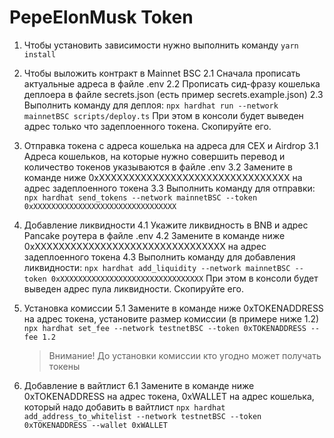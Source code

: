 # PepeElonMusk Token

1. Чтобы установить зависимости нужно выполнить команду
   `yarn install`

2. Чтобы выложить контракт в Mainnet BSC
   2.1 Сначала прописать актуальные адреса в файле .env
   2.2 Прописать сид-фразу кошелька деплоера в файле secrets.json (есть пример secrets.example.json)
   2.3 Выполнить команду для деплоя:
   `npx hardhat run --network mainnetBSC scripts/deploy.ts`
   При этом в консоли будет выведен адрес только что задеплоенного токена. Скопируйте его.

3. Отправка токена с адреса кошелька на адреса для CEX и Airdrop
   3.1 Адреса кошельков, на которые нужно совершить перевод и количество токенов указываются в файле .env
   3.2 Замените в команде ниже 0xXXXXXXXXXXXXXXXXXXXXXXXXXXXXXXXX на адрес задеплоенного токена
   3.3 Выполнить команду для отправки:
   `npx hardhat send_tokens --network mainnetBSC --token 0xXXXXXXXXXXXXXXXXXXXXXXXXXXXXXXXX`

4. Добавление ликвидности
   4.1 Укажите ликвидность в BNB и адрес Pancake роутера в файле .env
   4.2 Замените в команде ниже 0xXXXXXXXXXXXXXXXXXXXXXXXXXXXXXXXX на адрес задеплоенного токена
   4.3 Выполнить команду для добавления ликвидности:
   `npx hardhat add_liquidity --network mainnetBSC --token 0xXXXXXXXXXXXXXXXXXXXXXXXXXXXXXXXX`
   При этом в консоли будет выведен адрес пула ликвидности. Скопируйте его.

5. Установка комиссии
   5.1 Замените в команде ниже 0xTOKENADDRESS на адрес токена, установите размер комиссии (в примере ниже 1.2)
   `npx hardhat set_fee --network testnetBSC --token 0xTOKENADDRESS --fee 1.2`
   > Внимание! До установки комиссии кто угодно может получать токены
6. Добавление в вайтлист
   6.1 Замените в команде ниже 0xTOKENADDRESS на адрес токена, 0xWALLET на адрес кошелька, который надо добавить в вайтлист
   `npx hardhat add_address_to_whitelist --network testnetBSC --token 0xTOKENADDRESS --wallet 0xWALLET`
